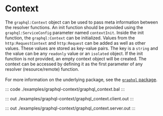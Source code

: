 # Context

The `graphql:Context` object can be used to pass meta information between the resolver functions. An init function
should be provided using the `graphql:ServiceConfig` parameter named `contextInit`. Inside the init function, the
`graphql:Context` can be initialized. Values from the `http:RequestContext` and `http:Request` can be added as well as
other values. These values are stored as key-value pairs. The key is a `string` and the value can be any `readonly`
value or an `isolated` object. If the init function is not provided, an empty context object will be created.
The context can be accessed by defining it as the first parameter of any resolver (resource/remote) function.
<br/><br/>
For more information on the underlying package, see the
[`graphql` package](https://docs.central.ballerina.io/ballerina/graphql/latest/).


::: code ./examples/graphql-context/graphql_context.bal :::

::: out ./examples/graphql-context/graphql_context.client.out :::

::: out ./examples/graphql-context/graphql_context.server.out :::
